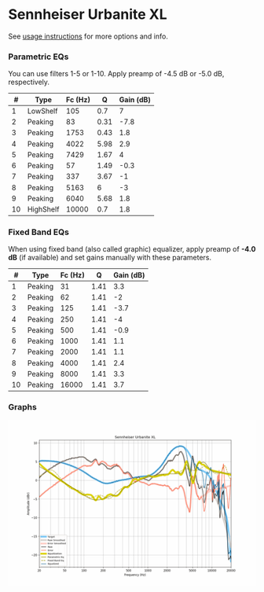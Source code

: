 # Sennheiser Urbanite XL
See [usage instructions](https://github.com/jaakkopasanen/AutoEq#usage) for more options and info.

### Parametric EQs
You can use filters 1-5 or 1-10. Apply preamp of -4.5 dB or -5.0 dB, respectively.

|   # | Type      |   Fc (Hz) |    Q |   Gain (dB) |
|-----|-----------|-----------|------|-------------|
|   1 | LowShelf  |       105 | 0.7  |         7   |
|   2 | Peaking   |        83 | 0.31 |        -7.8 |
|   3 | Peaking   |      1753 | 0.43 |         1.8 |
|   4 | Peaking   |      4022 | 5.98 |         2.9 |
|   5 | Peaking   |      7429 | 1.67 |         4   |
|   6 | Peaking   |        57 | 1.49 |        -0.3 |
|   7 | Peaking   |       337 | 3.67 |        -1   |
|   8 | Peaking   |      5163 | 6    |        -3   |
|   9 | Peaking   |      6040 | 5.68 |         1.8 |
|  10 | HighShelf |     10000 | 0.7  |         1.8 |

### Fixed Band EQs
When using fixed band (also called graphic) equalizer, apply preamp of **-4.0 dB** (if available) and set gains manually with these parameters.

|   # | Type    |   Fc (Hz) |    Q |   Gain (dB) |
|-----|---------|-----------|------|-------------|
|   1 | Peaking |        31 | 1.41 |         3.3 |
|   2 | Peaking |        62 | 1.41 |        -2   |
|   3 | Peaking |       125 | 1.41 |        -3.7 |
|   4 | Peaking |       250 | 1.41 |        -4   |
|   5 | Peaking |       500 | 1.41 |        -0.9 |
|   6 | Peaking |      1000 | 1.41 |         1.1 |
|   7 | Peaking |      2000 | 1.41 |         1.1 |
|   8 | Peaking |      4000 | 1.41 |         2.4 |
|   9 | Peaking |      8000 | 1.41 |         3.3 |
|  10 | Peaking |     16000 | 1.41 |         3.7 |

### Graphs
![](./Sennheiser%20Urbanite%20XL.png)
